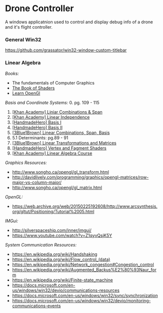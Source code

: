 # Drone Controller
A windows applicatnion used to control and display debug info of a drone and
it's flight controller.

### General Win32
https://github.com/grassator/win32-window-custom-titlebar


### Linear Algebra
*Books:*
*   The fundamentals of Computer Graphics
*   [The Book of Shaders](https://thebookofshaders.com/)
*   [Learn OpenGl](https://learnopengl.com/)

*Basis and Coordinate Systems:*
0. pg. 109 - 115
1.   [[Khan Academy] Liniar Combinations & Span](https://youtu.be/Qm_OS-8COwU)
2.   [[Khan Academy] Linear Independence](https://youtu.be/CrV1xCWdY-g)
3.   [[HandmadeHero] Basis I](https://www.youtube.com/watch?v=lcmjmOfWPNU&feature=youtu.be)
4.   [[HandmadeHero] Basis II](https://www.youtube.com/watch?v=2yKKcjBIaL0)
5.   [[3Blue1Brown] Linear Combinations, Span, Basis](https://www.youtube.com/watch?v=k7RM-ot2NWY&list=PLZHQObOWTQDPD3MizzM2xVFitgF8hE_ab&index=2)
6.   5.1 Determinants: pg.89 - 91
7.   [[3Blue1Brown] Linear Transformations and Matrices](https://www.youtube.com/watch?v=kYB8IZa5AuE&list=PLZHQObOWTQDPD3MizzM2xVFitgF8hE_ab&index=3)
8.   [[HandmadeHero] Vertex and Fagment Shaders](https://www.youtube.com/watch?v=GtNvxxl3AK4)
9.   [[Khan Academy] Linear Algebra Course](https://www.khanacademy.org/math/linear-algebra)                                                                       

*Graphics Resources:*
*    http://www.songho.ca/opengl/gl_transform.html 
*    http://davidlively.com/programming/graphics/opengl-matrices/row-major-vs-column-major/   
*    http://www.songho.ca/opengl/gl_matrix.html                                                                               


*OpenGL:*
*    https://web.archive.org/web/20150225192608/http://www.arcsynthesis.org/gltut/Positioning/Tutorial%2005.html

*IMGui:*
*    http://silverspaceship.com/inner/imgui/
*    https://www.youtube.com/watch?v=Z1qyvQsjK5Y          


*System Communication Resources:*
*    https://en.wikipedia.org/wiki/Handshaking
*    https://en.wikipedia.org/wiki/Flow_control_(data)
*    https://en.wikipedia.org/wiki/Network_congestion#Congestion_control
*    https://en.wikipedia.org/wiki/Augmented_Backus%E2%80%93Naur_form
*    https://en.wikipedia.org/wiki/Finite-state_machine
*    https://docs.microsoft.com/en-us/windows/win32/devio/communications-resources
*    https://docs.microsoft.com/en-us/windows/win32/sync/synchronization
*    https://docs.microsoft.com/en-us/windows/win32/devio/monitoring-communications-events                                                                                                                                                                                                         